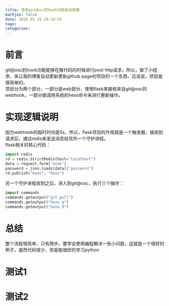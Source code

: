 ```yaml
---
title: 使用git@osc的hook功能自动部署
mathjax: false
date: 2016-05-19 19:18:54
tags:
categories:
---
```

# 前言  
git@osc的hook功能能够在推代码的时候进行post http请求，所以，做了小程序，来让我的博客自动更新更新github page的项目的一个东西，应该说，项目是很简单的。  
项目分为两个部分，一部分是web部分，使用flask来接收来自git@osc的webhook，一部分做调用系统的hexo命令来进行更新操作。
<!-- more --> 
# 实现逻辑说明  
因为webhook的超时时间是5s，所以，flask项目的作用就是一个触发器，接收到请求后，通过redis来发送消息给另外一个守护进程。  
flask相关的核心代码：
```python
import redis
rd = redis.StrictRedis(host="localhost")
data = request.form['hook']
password = json.loads(data)['password']
rd.publish("hexo", "hexo")

```
另一个守护进程收到之后，进入到git@osc，执行三个操作：
```python
import commands
commands.getoutput("git pull")
commands.getoutput("hexo g")
commands.getoutput("hexo d")
```
# 总结  
整个流程很简单，只有两步。要学会使用编程解决一些小问题，这就是一个很好的例子，虽然代码很少，但是能很好的学习python
# 测试1  
# 测试2  